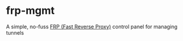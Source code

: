 # frp-mgmt

A simple, no-fuss [FRP (Fast Reverse Proxy)](https://github.com/fatedier/frp) control panel for managing tunnels
